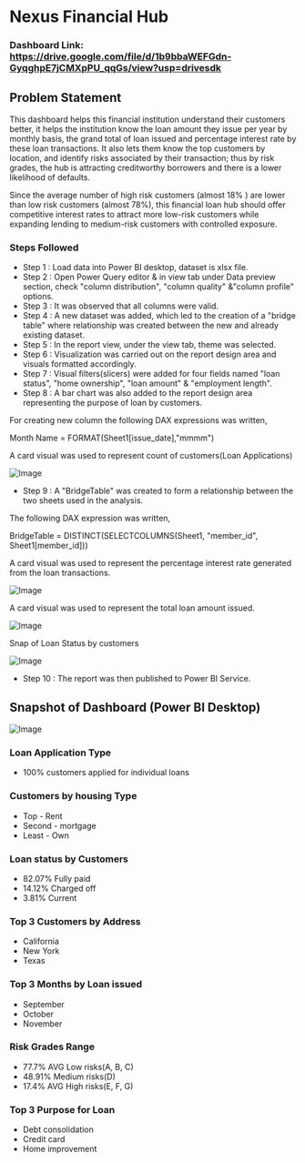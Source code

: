 
# Nexus Financial Hub
### Dashboard Link: https://drive.google.com/file/d/1b9bbaWEFGdn-GyqghpE7jCMXpPU_qqGs/view?usp=drivesdk
## Problem Statement
This dashboard helps this financial institution understand their customers better, it helps the institution know the loan amount they issue per year by monthly basis, the grand total of loan issued and percentage interest rate by these loan transactions. It also lets them know the top customers by location, and identify risks associated by their transaction; thus by risk grades, the hub is attracting creditworthy borrowers and there is a lower likelihood of defaults.

Since the average number of high risk customers (almost 18% ) are lower than low risk customers (almost 78%), this financial loan hub should offer competitive interest rates to attract more low-risk customers while expanding lending to medium-risk customers with controlled exposure.


### Steps Followed
- Step 1 : Load data into Power BI desktop, dataset is xlsx file.
- Step 2 : Open Power Query editor & in view tab under Data preview section, check "column distribution", "column quality" &"column profile" options.
- Step 3 : It was observed that all columns were valid.
- Step 4 : A new dataset was added, which led to the creation of a "bridge table" where relationship was created between the new and already existing dataset.
- Step 5 : In the report view, under the view tab, theme was selected.
- Step 6 : Visualization was carried out on the report design area and visuals formatted accordingly.
- Step 7 : Visual filters(slicers) were added for four fields named "loan status", "home ownership", "loan amount" & "employment length".
- Step 8 : A bar chart was also added to the report design area representing the purpose of loan by customers.

For creating new column the following DAX expressions was written,

Month Name = FORMAT(Sheet1[issue_date],"mmmm")


A card visual was used to represent count of customers(Loan Applications)


![Image](https://github.com/user-attachments/assets/fec7082f-5a77-4024-a892-b5b63bda8aea)

- Step 9 : A "BridgeTable" was created to form a relationship between the two sheets used in the analysis.

The following DAX expression was written,

BridgeTable = DISTINCT(SELECTCOLUMNS(Sheet1, "member_id", Sheet1[member_id]))

A card visual was used to represent the percentage interest rate generated from the loan transactions.

![Image](https://github.com/user-attachments/assets/4d38afe8-aa75-4f88-b196-a39eee9eb333)


A card visual was used to represent the total loan amount issued.

![Image](https://github.com/user-attachments/assets/7be7aaa2-e31e-4e20-b396-3e37ff853bb5)

Snap of Loan Status by customers

![Image](https://github.com/user-attachments/assets/5a0037ff-fd06-46c3-bac5-dda3c5b0bdc3)

- Step 10 : The report was then published to Power BI Service.

## Snapshot of Dashboard (Power BI Desktop)

![Image](https://github.com/user-attachments/assets/5eeaed11-639c-4611-91c0-543362471183)

### Loan Application Type
- 100% customers applied for individual loans
### Customers by housing Type
- Top - Rent 
- Second - mortgage
- Least - Own
### Loan status by Customers
- 82.07% Fully paid
- 14.12% Charged off
- 3.81%  Current 
### Top 3 Customers by Address
- California
- New York 
- Texas
### Top 3 Months by Loan issued
- September 
- October
- November
### Risk Grades Range
- 77.7% AVG Low risks(A, B, C)
- 48.91% Medium risks(D)
- 17.4% AVG High risks(E, F, G)
### Top 3 Purpose for Loan
- Debt consolidation
- Credit card
- Home improvement

